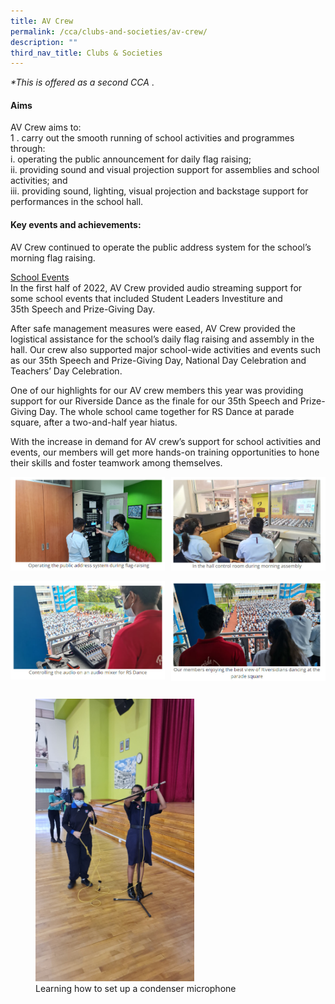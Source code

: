 ```yaml
---
title: AV Crew
permalink: /cca/clubs-and-societies/av-crew/
description: ""
third_nav_title: Clubs & Societies
---
```

_\*This is offered as a second CCA_ .

#### Aims

AV Crew aims to:  <br>
1 \.  carry out the smooth running of school activities and programmes through:  <br>
    i. operating the public announcement for daily flag raising;  <br>
    ii. providing sound and visual projection support for assemblies and school activities; and  <br>
    iii. providing sound, lighting, visual projection and backstage support for performances in the school hall.
		
#### Key events and achievements:

AV Crew continued to operate the public address system for the school’s morning flag raising.

<u>School Events</u><br>
In the first half of 2022, AV Crew provided audio streaming support for some school events that included Student Leaders Investiture and 35th Speech and Prize-Giving Day.

After safe management measures were eased, AV Crew provided the logistical assistance for the school’s daily flag raising and assembly in the hall. Our crew also supported major school-wide activities and events such as our 35th Speech and Prize-Giving Day, National Day Celebration and Teachers’ Day Celebration.

One of our highlights for our AV crew members this year was providing support for our Riverside Dance as the finale for our 35th Speech and Prize-Giving Day. The whole school came together for RS Dance at parade square, after a two-and-half year hiatus.

With the increase in demand for AV crew’s support for school activities and events, our members will get more hands-on training opportunities to hone their skills and foster teamwork among themselves.

<img src="/images/av1.jpg" style="width:49%" align=left>
<img src="/images/av2.jpg" style="width:49%" align=right>
<br clear="left"><br>

<img src="/images/av3.jpg" style="width:49%" align=left>
<img src="/images/av4.jpg" style="width:49%" align=right>
<br clear="left"><br>

<figure>
<img src="/images/av5.jpg" style="width:60%">
<figcaption>  Learning how to set up a condenser microphone
 </figcaption>
</figure>